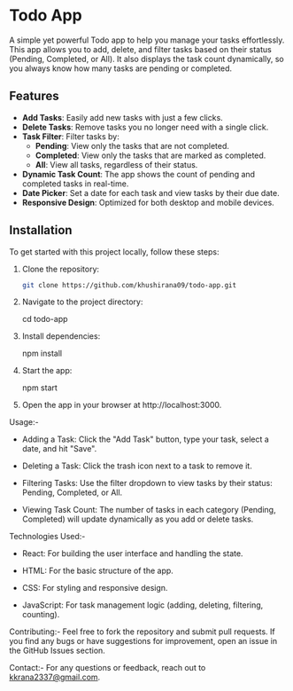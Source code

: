 # Todo App

A simple yet powerful Todo app to help you manage your tasks effortlessly. This app allows you to add, delete, and filter tasks based on their status (Pending, Completed, or All). It also displays the task count dynamically, so you always know how many tasks are pending or completed.

## Features

- **Add Tasks**: Easily add new tasks with just a few clicks.
- **Delete Tasks**: Remove tasks you no longer need with a single click.
- **Task Filter**: Filter tasks by:
  - **Pending**: View only the tasks that are not completed.
  - **Completed**: View only the tasks that are marked as completed.
  - **All**: View all tasks, regardless of their status.
- **Dynamic Task Count**: The app shows the count of pending and completed tasks in real-time.
- **Date Picker**: Set a date for each task and view tasks by their due date.
- **Responsive Design**: Optimized for both desktop and mobile devices.

## Installation

To get started with this project locally, follow these steps:

1. Clone the repository:

   ```bash
   git clone https://github.com/khushirana09/todo-app.git

   
2. Navigate to the project directory:

    cd todo-app

3. Install dependencies:

    npm install

4. Start the app:

   npm start

5. Open the app in your browser at http://localhost:3000.

Usage:-

- Adding a Task: Click the "Add Task" button, type your task, select a date, and hit "Save".

- Deleting a Task: Click the trash icon next to a task to remove it.

- Filtering Tasks: Use the filter dropdown to view tasks by their status: Pending, Completed, or All.

- Viewing Task Count: The number of tasks in each category (Pending, Completed) will update dynamically as you add or delete tasks.


Technologies Used:-

- React: For building the user interface and handling the state.

- HTML: For the basic structure of the app.

- CSS: For styling and responsive design.

- JavaScript: For task management logic (adding, deleting, filtering, counting).

Contributing:-
 Feel free to fork the repository and submit pull requests. If you find any bugs or have suggestions for improvement, open an issue in the GitHub Issues section.

Contact:-
 For any questions or feedback, reach out to kkrana2337@gmail.com.
